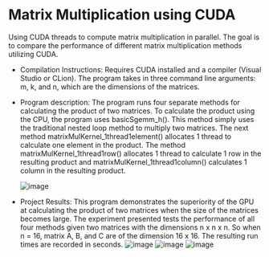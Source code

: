 # Matrix Multiplication using CUDA 
Using CUDA threads to compute matrix multiplication in parallel. The goal is to compare the performance of different matrix multiplication methods utilizing CUDA.

- Compilation Instructions:
  Requires CUDA installed and a compiler (Visual Studio or CLion). 
  The program takes in three command line arguments: m, k, and n, which are the dimensions of the matrices. 

- Program description:
  The program runs four separate methods for calculating the product of two matrices. To calculate the product using the CPU, the program uses basicSgemm_h(). This
  method simply uses the traditional nested loop method to multiply two matrices. The next method matrixMulKernel_1thread1element() allocates 1 thread to calculate
  one element in the product. The method matrixMulKernel_1thread1row() allocates 1 thread to calculate 1 row in the resulting product and
  matrixMulKernel_1thread1column() calculates 1 column in the resulting product.
  
  ![image](https://github.com/Forstandan/GPUMatrixMultiplication/assets/114364542/8224f482-b2dd-4490-87fb-c3af8660e412)

- Project Results:
  This program demonstrates the superiority of the GPU at calculating the product of two matrices when the size of the matrices becomes large. The experiment presented
  tests the performance of all four methods given two matrices with the dimensions n x n x n. So when n = 16, matrix A, B, and C are of the dimension 16 x 16. The resulting
  run times are recorded in seconds. 
  ![image](https://github.com/Forstandan/GPUMatrixMultiplication/assets/114364542/659289ae-facf-4516-9f55-86aca69b5d69)
  ![image](https://github.com/Forstandan/GPUMatrixMultiplication/assets/114364542/7022a721-dca7-4d4d-bcd1-51f461a4dd59)
  ![image](https://github.com/Forstandan/GPUMatrixMultiplication/assets/114364542/d51e7710-1f98-4309-aed8-2c00cede2b80)
  
